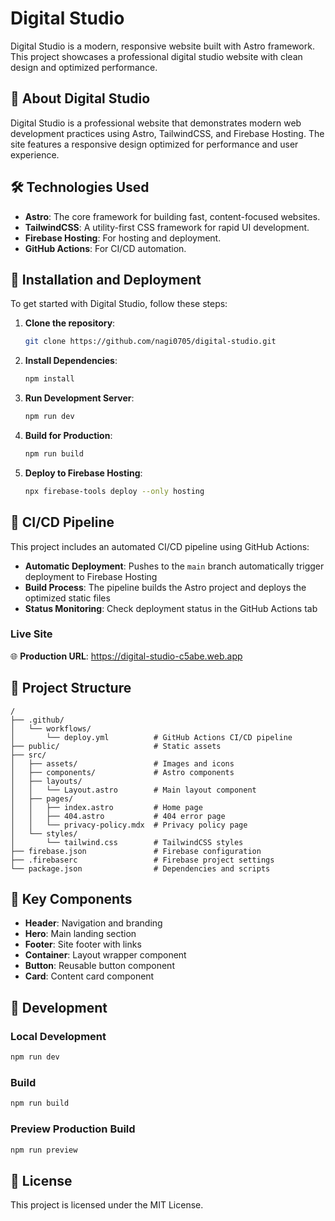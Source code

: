 # Digital Studio

Digital Studio is a modern, responsive website built with Astro framework. This project showcases a professional digital studio website with clean design and optimized performance.

## 🌟 About Digital Studio

Digital Studio is a professional website that demonstrates modern web development practices using Astro, TailwindCSS, and Firebase Hosting. The site features a responsive design optimized for performance and user experience.

## 🛠️ Technologies Used

- **Astro**: The core framework for building fast, content-focused websites.
- **TailwindCSS**: A utility-first CSS framework for rapid UI development.
- **Firebase Hosting**: For hosting and deployment.
- **GitHub Actions**: For CI/CD automation.

## 🚀 Installation and Deployment

To get started with Digital Studio, follow these steps:

1. **Clone the repository**:

   ```sh
   git clone https://github.com/nagi0705/digital-studio.git
   ```

2. **Install Dependencies**:

   ```sh
   npm install
   ```

3. **Run Development Server**:

   ```sh
   npm run dev
   ```

4. **Build for Production**:

   ```sh
   npm run build
   ```

5. **Deploy to Firebase Hosting**:

   ```sh
   npx firebase-tools deploy --only hosting
   ```

## 🔄 CI/CD Pipeline

This project includes an automated CI/CD pipeline using GitHub Actions:

- **Automatic Deployment**: Pushes to the `main` branch automatically trigger deployment to Firebase Hosting
- **Build Process**: The pipeline builds the Astro project and deploys the optimized static files
- **Status Monitoring**: Check deployment status in the GitHub Actions tab

### Live Site

🌐 **Production URL**: https://digital-studio-c5abe.web.app

## 📂 Project Structure

```text
/
├── .github/
│   └── workflows/
│       └── deploy.yml          # GitHub Actions CI/CD pipeline
├── public/                     # Static assets
├── src/
│   ├── assets/                 # Images and icons
│   ├── components/             # Astro components
│   ├── layouts/
│   │   └── Layout.astro        # Main layout component
│   ├── pages/
│   │   ├── index.astro         # Home page
│   │   ├── 404.astro           # 404 error page
│   │   └── privacy-policy.mdx  # Privacy policy page
│   └── styles/
│       └── tailwind.css        # TailwindCSS styles
├── firebase.json               # Firebase configuration
├── .firebaserc                 # Firebase project settings
└── package.json                # Dependencies and scripts
```

## 🧩 Key Components

- **Header**: Navigation and branding
- **Hero**: Main landing section
- **Footer**: Site footer with links
- **Container**: Layout wrapper component
- **Button**: Reusable button component
- **Card**: Content card component

## 🔧 Development

### Local Development

```sh
npm run dev
```

### Build

```sh
npm run build
```

### Preview Production Build

```sh
npm run preview
```

## 📝 License

This project is licensed under the MIT License.
